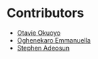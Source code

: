 # Contributors

- [Otavie Okuoyo](https://github.com/Otavie)
- [Oghenekaro Emmanuella](http://github.com/oghene-ella)
- [Stephen Adeosun](http://github.com/StephenAdeosun)
